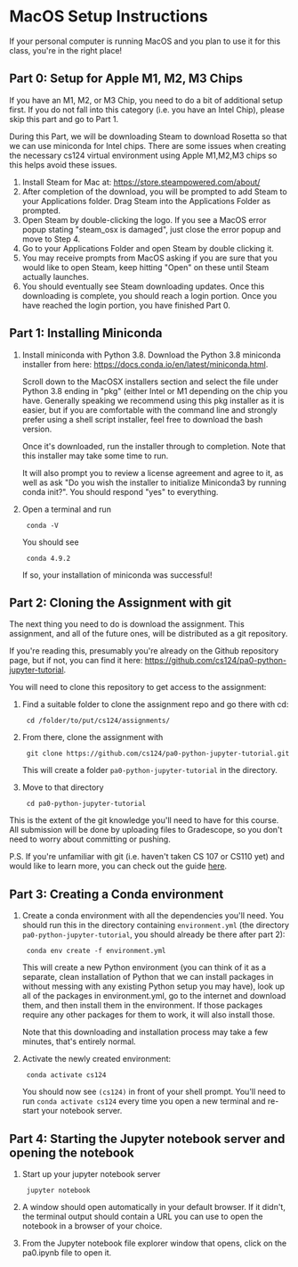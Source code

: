 # MacOS Setup Instructions

If your personal computer is running MacOS and you plan to use it
for this class, you're in the right place!

## Part 0: Setup for Apple M1, M2, M3 Chips

If you have an M1, M2, or M3 Chip, you need to do a bit of additional setup first. If you do not fall into this category (i.e. you have an Intel Chip), please skip this part and go to Part 1. 

During this Part, we will be downloading Steam to download Rosetta so that we can use miniconda for Intel chips. There are some issues when creating the necessary cs124 virtual environment using Apple M1,M2,M3 chips so this helps avoid these issues.

1. Install Steam for Mac at: https://store.steampowered.com/about/
2. After completion of the download, you will be prompted to add Steam to your Applications folder. Drag Steam into the Applications Folder as prompted.
3. Open Steam by double-clicking the logo. If you see a MacOS error popup stating "steam_osx is damaged", just close the error popup and move to Step 4. 
4. Go to your Applications Folder and open Steam by double clicking it.
5. You may receive prompts from MacOS asking if you are sure that you would like to open Steam, keep hitting "Open" on these until Steam actually launches.
6. You should eventually see Steam downloading updates. Once this downloading is complete, you should reach a login portion. Once you have reached the login portion, you have finished Part 0. 

## Part 1: Installing Miniconda

1. Install miniconda with Python 3.8. Download the Python 3.8 miniconda installer from here:
   https://docs.conda.io/en/latest/miniconda.html. 
   
    Scroll down to the MacOSX
   installers section and select the file under Python 3.8 ending in "pkg" (either Intel or M1 depending on the chip you have. Generally speaking we
   recommend using this pkg installer as it is easier, but if you are comfortable
   with the command line and strongly prefer using a shell script installer,
   feel free to download the bash version. 
   
    Once it's downloaded, run the installer through to completion. Note that this installer may take some time to run.
       
    It will also prompt you to review a license agreement and agree to it, as well as
       ask "Do you wish the installer to initialize Miniconda3 by running conda init?". You should
       respond "yes" to everything.
    

2. Open a terminal and run 
   
        conda -V

    You should see 
   
        conda 4.9.2

    If so, your installation of miniconda was successful!

## Part 2: Cloning the Assignment with git

The next thing you need to do is download the assignment. This assignment,
and all of the future ones, will be distributed as a git repository. 

If you're reading this, presumably you're already on the Github repository
page, but if not, you can find it here: https://github.com/cs124/pa0-python-jupyter-tutorial.

You will need to clone this repository to get access to the assignment:


1. Find a suitable folder to clone the assignment repo and go there with cd:

        cd /folder/to/put/cs124/assignments/


2. From there, clone the assignment with 
   
        git clone https://github.com/cs124/pa0-python-jupyter-tutorial.git

      This will create a folder `pa0-python-jupyter-tutorial` in the directory.


3. Move to that directory

        cd pa0-python-jupyter-tutorial

This is the extent of the git knowledge you'll need to have for this course.
All submission will be done by uploading files to Gradescope, so you don't
need to worry about committing or pushing.

P.S. If you're unfamiliar with git (i.e. haven't taken CS 107 or CS110 yet) 
and would like to learn more, you can check out the guide
[here](https://guides.github.com/introduction/git-handbook/).
   
## Part 3: Creating a Conda environment
   
1. Create a conda environment with all the dependencies you'll need. You should
   run this in the directory containing `environment.yml` (the directory 
   `pa0-python-jupyter-tutorial`, you should already be there after part 2): 
   
        conda env create -f environment.yml

   This will create a new Python environment (you can think of it as a
   separate, clean installation of Python that we can install packages in 
   without messing with any existing Python setup you may have),
   look up all of the packages in environment.yml, go to the internet
   and download them, and then install them in the environment. If those 
   packages require any other packages for them to work, it will also install 
   those.
   
    Note that this downloading and installation process may take a few minutes,
    that's entirely normal.
   

2. Activate the newly created environment:
        
        conda activate cs124
   
    You should now see `(cs124)` in front of your shell prompt. 
   You'll need to run `conda activate cs124` every time you open a new terminal 
   and re-start your notebook server.

## Part 4: Starting the Jupyter notebook server and opening the notebook

1. Start up your jupyter notebook server

        jupyter notebook


2. A window should open automatically in your default browser. If it didn't,
    the terminal output should contain a URL you can use to open the
    notebook in a browser of your choice.
   

3. From the Jupyter notebook file explorer window that opens, click on the
pa0.ipynb file to open it.

   
